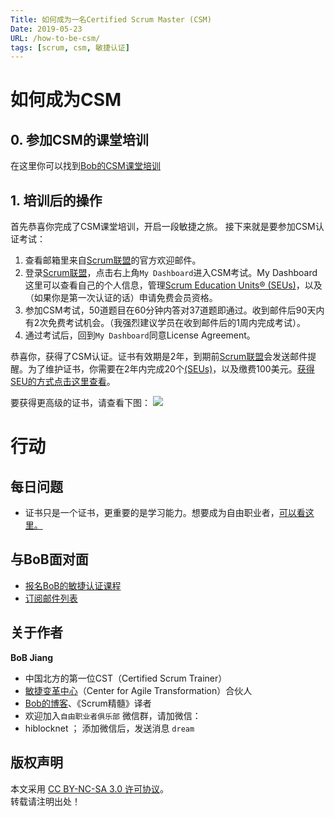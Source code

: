 ```yaml
---
Title: 如何成为一名Certified Scrum Master (CSM)
Date: 2019-05-23
URL: /how-to-be-csm/
tags: [scrum, csm, 敏捷认证]
---
```


# 如何成为CSM

## 0. 参加CSM的课堂培训
在这里你可以找到[Bob的CSM课堂培训](https://appmopev1px9533.h5.xiaoeknow.com/homepage)

## 1. 培训后的操作
首先恭喜你完成了CSM课堂培训，开启一段敏捷之旅。
接下来就是要参加CSM认证考试：
1. 查看邮箱里来自[Scrum联盟](https://scrumalliance.org)的官方欢迎邮件。
2. 登录[Scrum联盟](https://scrumalliance.org)，点击右上角`My Dashboard`进入CSM考试。My Dashboard这里可以查看自己的个人信息，管理[Scrum Education Units® (SEUs)](/scrum-education-unit-seu/)，以及（如果你是第一次认证的话）申请免费会员资格。
3. 参加CSM考试，50道题目在60分钟内答对37道题即通过。收到邮件后90天内有2次免费考试机会。（我强烈建议学员在收到邮件后的1周内完成考试）。
4. 通过考试后，回到`My Dashboard`同意License Agreement。

恭喜你，获得了CSM认证。证书有效期是2年，到期前[Scrum联盟](https://scrumalliance.org)会发送邮件提醒。为了维护证书，你需要在2年内完成20个[(SEUs)](/scrum-education-unit-seu/)，以及缴费100美元。[获得SEU的方式点击这里查看](/scrum-education-unit-seu/)。

要获得更高级的证书，请查看下图：
![](/images/scrumalliance-certification.png)
# 行动

## 每日问题
- 证书只是一个证书，更重要的是学习能力。想要成为自由职业者，[可以看这里。](https://tinyletter.com/bobjiang)

## 与BoB面对面
- [报名BoB的敏捷认证课程](https://appmopev1px9533.h5.xiaoeknow.com/homepage)
- [订阅邮件列表](https://tinyletter.com/bobjiang)

## 关于作者
**BoB Jiang**

- 中国北方的第一位CST（Certified Scrum Trainer）  
- [敏捷变革中心](https://www.c4at.cn/)（Center for Agile Transformation）合伙人  
- [Bob的博客](https://www.bobjiang.com)、《Scrum精髓》译者
- 欢迎加入`自由职业者俱乐部` 微信群，请加微信：
- hiblocknet  ； 添加微信后，发送消息 `dream`

## 版权声明

本文采用 [CC BY-NC-SA 3.0 许可协议](https://creativecommons.org/licenses/by-nc-sa/3.0/deed.zh)。  
转载请注明出处！

